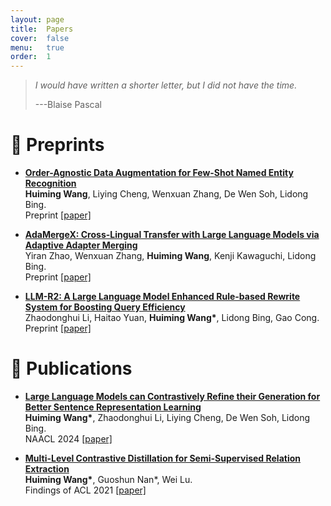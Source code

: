 ```yaml
---
layout: page
title:  Papers
cover:  false
menu:   true
order:  1
---
```


> _I would have written a shorter letter, but I did not have the time._
>
> ---Blaise Pascal

📝 Preprints
======

- **<ins>Order-Agnostic Data Augmentation for Few-Shot Named Entity Recognition</ins>**\
**Huiming Wang**, Liying Cheng, Wenxuan Zhang, De Wen Soh, Lidong Bing.\
Preprint [\[paper\]](assets/img/Order_Agnostic_Data_Augmentation_for_Few_Shot_Named_Entity_Recognition.pdf)

- **<ins>AdaMergeX: Cross-Lingual Transfer with Large Language Models via Adaptive Adapter Merging</ins>**\
Yiran Zhao, Wenxuan Zhang, **Huiming Wang**, Kenji Kawaguchi, Lidong Bing.\
Preprint [\[paper\]](https://arxiv.org/pdf/2402.18913.pdf)

- **<ins>LLM-R2: A Large Language Model Enhanced Rule-based Rewrite System for Boosting Query Efficiency</ins>**\
Zhaodonghui Li, Haitao Yuan, **Huiming Wang\***, Lidong Bing, Gao Cong.\
Preprint [\[paper\]](assets/img/SIGMOD2024.pdf)


📝 Publications
======
- **<ins>Large Language Models can Contrastively Refine their Generation for Better Sentence Representation Learning</ins>**\
**Huiming Wang\***, Zhaodonghui Li, Liying Cheng, De Wen Soh, Lidong Bing.\
NAACL 2024 [\[paper\]](assets/img/NAACL2024_Large_Language_Models_can_Contrastively_Refine_their_Generation_for_Better_Sentence_Representation_Learning.pdf)

- **<ins>Multi-Level Contrastive Distillation for Semi-Supervised Relation Extraction</ins>**\
**Huiming Wang\***, Guoshun Nan\*, Wei Lu.\
Findings of ACL 2021 [\[paper\]](assets/img/ACL2021_SemiRE.pdf)

